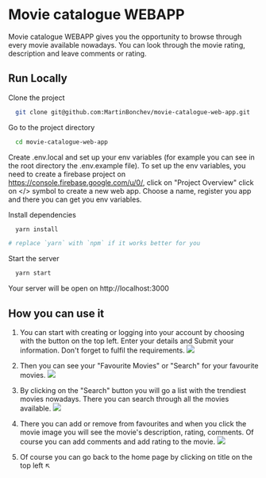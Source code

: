 # Movie catalogue WEBAPP

Movie catalogue WEBAPP gives you the opportunity to browse through every movie available nowadays. You can look through the movie rating, description and leave comments or rating.

## Run Locally

Clone the project

```bash
  git clone git@github.com:MartinBonchev/movie-catalogue-web-app.git
```

Go to the project directory

```bash
  cd movie-catalogue-web-app
```

Create .env.local and set up your env variables (for example you can see in the root directory the .env.example file).
To set up the env variables, you need to create a firebase project on
https://console.firebase.google.com/u/0/, click on "Project Overview" click on
</> symbol to create a new web app. Choose a name, register you app and there you can get you env variables.

Install dependencies

```bash
  yarn install

# replace `yarn` with `npm` if it works better for you

```

Start the server

```bash
  yarn start
```

Your server will be open on http://localhost:3000

## How you can use it

1. You can start with creating or logging into your account by choosing with the button on the top left.
   Enter your details and Submit your information. Don't forget to fulfil the requirements.
   ![](https://i.postimg.cc/C1VrjXH9/Screenshot-2022-01-17-at-19-42-26.png)

2. Then you can see your "Favourite Movies" or "Search" for your favourite movies.
   ![](https://i.postimg.cc/Mpqymwh7/Screenshot-2022-01-17-at-19-53-41.png)

3. By clicking on the "Search" button you will go a list with the trendiest movies nowadays.
   There you can search through all the movies available.
   ![](https://i.postimg.cc/JnZnFDXG/Screenshot-2022-01-17-at-19-55-54.png)

4. There you can add or remove from favourites and when you click the movie image you will see the movie's description, rating, comments. Of course you can add comments and add rating to the movie.
   ![](https://i.postimg.cc/TwCSfQgS/Screenshot-2022-01-17-at-20-00-28.png)

5. Of course you can go back to the home page by clicking on title on the top left ↖️
